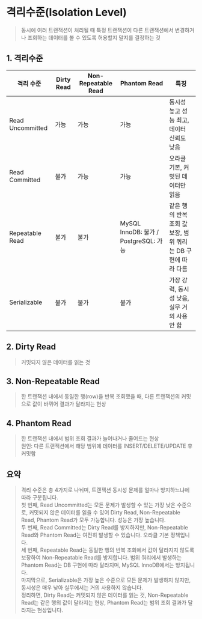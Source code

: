 # 격리수준(Isolation Level)
> 동시에 여러 트랜잭션이 처리될 때 특정 트랜잭션이 다른 트랜잭션에서 변경하거나 조회하는 데이터를 볼 수 있도록 허용할지 말지를 결정하는 것

## 1. 격리수준 
| 격리 수준            | Dirty Read | Non-Repeatable Read | Phantom Read                      | 특징                                    |
| ---------------- | ---------- | ------------------- | --------------------------------- | ------------------------------------- |
| Read Uncommitted | 가능         | 가능                  | 가능                                | 동시성 높고 성능 최고, 데이터 신뢰도 낮음              |
| Read Committed   | 불가         | 가능                  | 가능                                | 오라클 기본, 커밋된 데이터만 읽음                   |
| Repeatable Read  | 불가         | 불가                  | MySQL InnoDB: 불가 / PostgreSQL: 가능 | 같은 행의 반복 조회 값 보장, 범위 쿼리는 DB 구현에 따라 다름 |
| Serializable     | 불가         | 불가                  | 불가                                | 가장 강력, 동시성 낮음, 실무 거의 사용 안 함           |

## 2. Dirty Read
> 커밋되지 않은 데이터를 읽는 것

## 3. Non-Repeatable Read
> 한 트랜잭션 내에서 동일한 행(row)을 반복 조회했을 때, 다른 트랜잭션의 커밋으로 값이 바뀌어 결과가 달라지는 현상

## 4. Phantom Read
> 한 트랜잭션 내에서 범위 조회 결과가 늘어나거나 줄어드는 현상  
> 원인: 다른 트랜잭션에서 해당 범위에 데이터를 INSERT/DELETE/UPDATE 후 커밋함

## 요약
> 격리 수준은 총 4가지로 나뉘며, 트랜잭션 동시성 문제를 얼마나 방지하느냐에 따라 구분됩니다.  
첫 번째, Read Uncommitted는 모든 문제가 발생할 수 있는 가장 낮은 수준으로, 커밋되지 않은 데이터를 읽을 수 있어 Dirty Read, Non-Repeatable Read, Phantom Read가 모두 가능합니다. 성능은 가장 높습니다.  
두 번째, Read Committed는 Dirty Read를 방지하지만, Non-Repeatable Read와 Phantom Read는 여전히 발생할 수 있습니다. 오라클 기본 정책입니다.  
세 번째, Repeatable Read는 동일한 행의 반복 조회에서 값이 달라지지 않도록 보장하여 Non-Repeatable Read를 방지합니다. 범위 쿼리에서 발생하는 Phantom Read는 DB 구현에 따라 달라지며, MySQL InnoDB에서는 방지됩니다.  
마지막으로, Serializable은 가장 높은 수준으로 모든 문제가 발생하지 않지만, 동시성은 매우 낮아 실무에서는 거의 사용하지 않습니다.  
정리하면, Dirty Read는 커밋되지 않은 데이터를 읽는 것, Non-Repeatable Read는 같은 행의 값이 달라지는 현상, Phantom Read는 범위 조회 결과가 달라지는 현상입니다.
